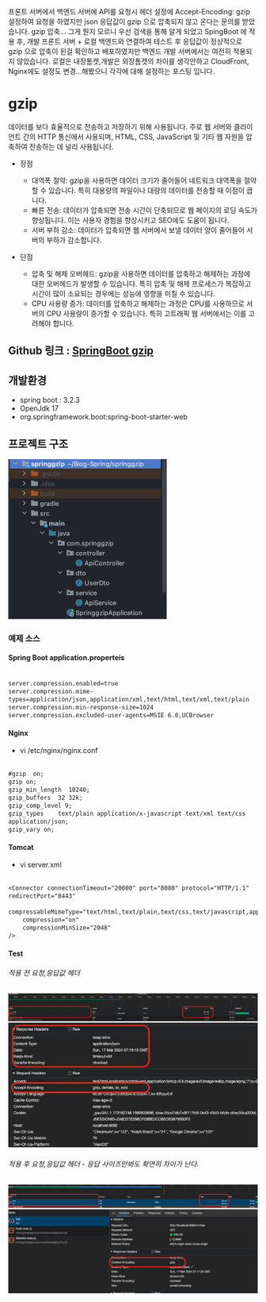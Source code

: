 프론트 서버에서 백엔드 서버에 API를 요청시 헤더 설정에 Accept-Encoding: gzip 설정하여 요청을 하였지만 json 응답값이 gzip 으로 압축되지 않고 온다는 문의를 받았습니다.
gzip 압축... 그게 뭔지 모르니 우선 검색을 통해 알게 되었고 SpingBoot 에 적용 후, 개발 프론트 서버 + 로컬 백엔드와 연결하여 테스트 후 응답값이 정상적으로 gzip 으로 압축이 된걸 확인하고 배포하였지만 백엔드 개발 서버에서는 여전히 적용되지 않았습니다.
로컬은 내장톰캣,개발은 외장톰캣의 차이를 생각안하고 CloudFront, Nginx에도 설정도 변경...해봤으니 각각에 대해 설정하는 포스팅 입니다.


# gzip
데이터를 보다 효율적으로 전송하고 저장하기 위해 사용됩니다. 주로 웹 서버와 클라이언트 간의 HTTP 통신에서 사용되며, HTML, CSS, JavaScript 및 기타 웹 자원을 압축하여 전송하는 데 널리 사용됩니다.

* 장점
  * 대역폭 절약: gzip을 사용하면 데이터 크기가 줄어들어 네트워크 대역폭을 절약할 수 있습니다. 특히 대용량의 파일이나 대량의 데이터를 전송할 때 이점이 큽니다.
  * 빠른 전송: 데이터가 압축되면 전송 시간이 단축되므로 웹 페이지의 로딩 속도가 향상됩니다. 이는 사용자 경험을 향상시키고 SEO에도 도움이 됩니다.
  * 서버 부하 감소: 데이터가 압축되면 웹 서버에서 보낼 데이터 양이 줄어들어 서버의 부하가 감소합니다.   
   
* 단점
  * 압축 및 해제 오버헤드: gzip을 사용하면 데이터를 압축하고 해제하는 과정에 대한 오버헤드가 발생할 수 있습니다. 특히 압축 및 해제 프로세스가 복잡하고 시간이 많이 소요되는 경우에는 성능에 영향을 미칠 수 있습니다.
  * CPU 사용량 증가: 데이터를 압축하고 해제하는 과정은 CPU를 사용하므로 서버의 CPU 사용량이 증가할 수 있습니다. 특히 고트래픽 웹 서버에서는 이를 고려해야 합니다.


## Github 링크 : [SpringBoot gzip](https://github.com/devHjlee/devHjBlog/tree/main/springJpaBulk)

## 개발환경
* spring boot : 3.2.3
* OpenJdk 17
* org.springframework.boot:spring-boot-starter-web

## 프로젝트 구조

![5.png](5.png)

### 예제 소스
#### Spring Boot application.properteis

``` properties   

server.compression.enabled=true
server.compression.mime-types=application/json,application/xml,text/html,text/xml,text/plain
server.compression.min-response-size=1024
server.compression.excluded-user-agents=MSIE 6.0,UCBrowser   

```     

#### Nginx
* vi /etc/nginx/nginx.conf
``` properties   

#gzip  on;
gzip on;
gzip_min_length  10240;
gzip_buffers  32 32k;
gzip_comp_level 9;
gzip_types    text/plain application/x-javascript text/xml text/css application/json;
gzip_vary on;

```   

#### Tomcat
* vi server.xml
``` properties   

<Connector connectionTimeout="20000" port="8080" protocol="HTTP/1.1" redirectPort="8443"
    compressableMimeType="text/html,text/plain,text/css,text/javascript,application/javascript" 
    compression="on" 
    compressionMinSize="2048" 
/>

```   



#### Test
###### 적용 전 요청,응답값 헤더

  ![1.png](1.png)   
  ![2.png](2.png)

###### 적용 후 요청,응답값 헤더 - 응답 사이즈만봐도 확연히 차이가 난다.
  ![3.png](3.png)
  ![4.png](4.png)   






 
